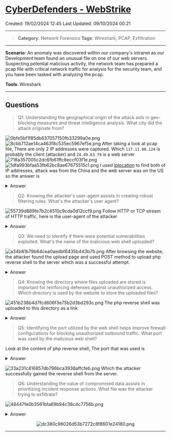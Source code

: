 # [CyberDefenders - WebStrike](https://cyberdefenders.org/blueteam-ctf-challenges/webstrike/)
Created: 19/02/2024 12:45
Last Updated: 09/10/2024 00:21
* * *
>**Category**: Network Forensics
>**Tags**: Wireshark, PCAP, Exfiltration
* * *
**Scenario**: An anomaly was discovered within our company's intranet as our Development team found an unusual file on one of our web servers. Suspecting potential malicious activity, the network team has prepared a pcap file with critical network traffic for analysis for the security team, and you have been tasked with analyzing the pcap.

**Tools**: Wireshark
* * *
## Questions
> Q1: Understanding the geographical origin of the attack aids in geo-blocking measures and threat intelligence analysis. What city did the attack originate from?

![0bfe5bf1f85db637057150fb33299a0e.png](/_resources/0bfe5bf1f85db637057150fb33299a0e.png)
![8cbb712ae14ca463f8c535ec5967ef5e.png](/_resources/8cbb712ae14ca463f8c535ec5967ef5e.png)
After taking a look at pcap file, There are only 2 IP addresses were captured.
Which `117.11.88.124` is probably the client (attacker) and `24.49.63.79` is a web server
![718a357005c2dc6fb61ffc8eccf03f1e.png](/_resources/718a357005c2dc6fb61ffc8eccf03f1e.png)
![1dfa993bfaa53fb62bc8ae67675515c1.png](/_resources/1dfa993bfaa53fb62bc8ae67675515c1.png)
I used [iplocation](https://www.iplocation.net/ip-lookup) to find both of IP addresses, attack was from the China and the web server was on the US so the answer is
<details>
  <summary>Answer</summary>
<pre><code>Tianjin</code></pre>
</details>

> Q2: Knowing the attacker's user-agent assists in creating robust filtering rules. What's the attacker's user agent?

![55739d889fe7b2c4510c9cda0d12ccf9.png](/_resources/55739d889fe7b2c4510c9cda0d12ccf9.png)
Follow HTTP or TCP stream of HTTP traffic, here is the user-agent of the attacker

<details>
  <summary>Answer</summary>
<pre><code>Mozilla/5.0 (X11; Linux x86_64; rv:109.0) Gecko/20100101 Firefox/115.0</code></pre>
</details>

> Q3: We need to identify if there were potential vulnerabilities exploited. What's the name of the malicious web shell uploaded?

![a34b81b79b64cea0aedbf6435b443b7b.png](/_resources/a34b81b79b64cea0aedbf6435b443b7b.png)
After browsing the website, the attacker found the upload page and used POST method to upload php reverse shell to the server which was a successful attempt.

<details>
  <summary>Answer</summary>
<pre><code>image.jpg.php</code></pre>
</details>

> Q4: Knowing the directory where files uploaded are stored is important for reinforcing defenses against unauthorized access. Which directory is used by the website to store the uploaded files?

![451b238b4d7fcd606f3e75b2d3bd293c.png](/_resources/451b238b4d7fcd606f3e75b2d3bd293c.png)
The php reverse shell was uploaded to this directory as a link

<details>
  <summary>Answer</summary>
<pre><code>/reviews/uploads/</code></pre>
</details>

> Q5: Identifying the port utilized by the web shell helps improve firewall configurations for blocking unauthorized outbound traffic. What port was used by the malicious web shell?

Look at the content of php reverse shell, The port that was used is

<details>
  <summary>Answer</summary>
<pre><code>8080</code></pre>
</details>

![33a231c416857db796bca3938affcfeb.png](/_resources/33a231c416857db796bca3938affcfeb.png)
Which the attacker successfully gained the reverse shell from the server.

> Q6: Understanding the value of compromised data assists in prioritizing incident response actions. What file was the attacker trying to exfiltrate?

![48447fe0b3561bfa69b94c38c4c7756b.png](/_resources/48447fe0b3561bfa69b94c38c4c7756b.png)
<details>
  <summary>Answer</summary>
<pre><code>passwd</code></pre>
</details>

<div align=center>

![dc380c96026d53b7272c8f8601e24180.png](/_resources/dc380c96026d53b7272c8f8601e24180.png)
</div>

* * *
